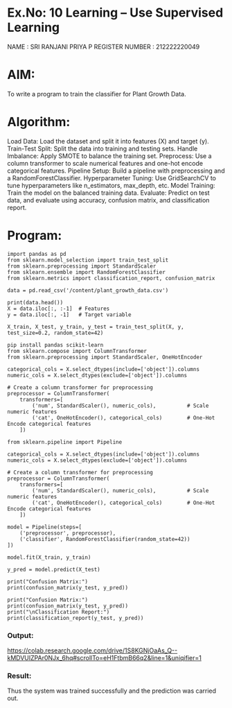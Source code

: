 # Ex.No: 10 Learning – Use Supervised Learning  

NAME : SRI RANJANI PRIYA P
REGISTER NUMBER : 212222220049

# AIM: 
To write a program to train the classifier for Plant Growth Data.
# Algorithm:

Load Data: Load the dataset and split it into features (X) and target (y).
Train-Test Split: Split the data into training and testing sets.
Handle Imbalance: Apply SMOTE to balance the training set.
Preprocess: Use a column transformer to scale numerical features and one-hot encode categorical features.
Pipeline Setup: Build a pipeline with preprocessing and a RandomForestClassifier.
Hyperparameter Tuning: Use GridSearchCV to tune hyperparameters like n_estimators, max_depth, etc.
Model Training: Train the model on the balanced training data.
Evaluate: Predict on test data, and evaluate using accuracy, confusion matrix, and classification report.

# Program:
```
import pandas as pd
from sklearn.model_selection import train_test_split
from sklearn.preprocessing import StandardScaler
from sklearn.ensemble import RandomForestClassifier
from sklearn.metrics import classification_report, confusion_matrix

data = pd.read_csv('/content/plant_growth_data.csv')

print(data.head())
X = data.iloc[:, :-1]  # Features
y = data.iloc[:, -1]   # Target variable

X_train, X_test, y_train, y_test = train_test_split(X, y, test_size=0.2, random_state=42)

pip install pandas scikit-learn
from sklearn.compose import ColumnTransformer
from sklearn.preprocessing import StandardScaler, OneHotEncoder

categorical_cols = X.select_dtypes(include=['object']).columns
numeric_cols = X.select_dtypes(exclude=['object']).columns

# Create a column transformer for preprocessing
preprocessor = ColumnTransformer(
    transformers=[
        ('num', StandardScaler(), numeric_cols),          # Scale numeric features
        ('cat', OneHotEncoder(), categorical_cols)        # One-Hot Encode categorical features
    ])

from sklearn.pipeline import Pipeline

categorical_cols = X.select_dtypes(include=['object']).columns
numeric_cols = X.select_dtypes(exclude=['object']).columns

# Create a column transformer for preprocessing
preprocessor = ColumnTransformer(
    transformers=[
        ('num', StandardScaler(), numeric_cols),          # Scale numeric features
        ('cat', OneHotEncoder(), categorical_cols)        # One-Hot Encode categorical features
    ])

model = Pipeline(steps=[
    ('preprocessor', preprocessor),
    ('classifier', RandomForestClassifier(random_state=42))
])

model.fit(X_train, y_train)

y_pred = model.predict(X_test)

print("Confusion Matrix:")
print(confusion_matrix(y_test, y_pred))

print("Confusion Matrix:")
print(confusion_matrix(y_test, y_pred))
print("\nClassification Report:")
print(classification_report(y_test, y_pred))

```

### Output:
https://colab.research.google.com/drive/1S8KGNjOaAs_Q--kMDVUIZPAr0NJx_6hq#scrollTo=eH1FtbmB66q2&line=1&uniqifier=1

### Result:
Thus the system was trained successfully and the prediction was carried out.

